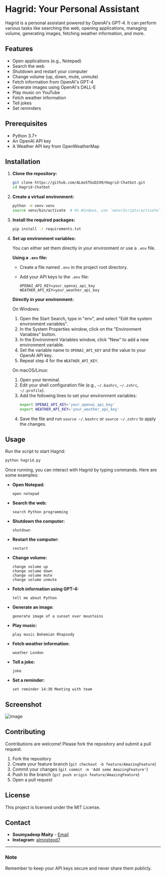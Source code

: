 # Hagrid: Your Personal Assistant

Hagrid is a personal assistant powered by OpenAI's GPT-4. It can perform various tasks like searching the web, opening applications, managing volume, generating images, fetching weather information, and more.

## Features

- Open applications (e.g., Notepad)
- Search the web
- Shutdown and restart your computer
- Change volume (up, down, mute, unmute)
- Fetch information from OpenAI's GPT-4
- Generate images using OpenAI's DALL-E
- Play music on YouTube
- Fetch weather information
- Tell jokes
- Set reminders

## Prerequisites

- Python 3.7+
- An OpenAI API key
- A Weather API key from OpenWeatherMap

## Installation

1. **Clone the repository:**

    ```bash
    git clone https://github.com/ALmoSTGoD249/Hagrid-Chatbot.git
    cd Hagrid-Chatbot
    ```

2. **Create a virtual environment:**

    ```bash
    python -m venv venv
    source venv/bin/activate  # On Windows, use `venv\Scripts\activate`
    ```

3. **Install the required packages:**

    ```bash
    pip install -r requirements.txt
    ```

4. **Set up environment variables:**

    You can either set them directly in your environment or use a `.env` file.

    **Using a `.env` file:**

    - Create a file named `.env` in the project root directory.

    - Add your API keys to the `.env` file:

      ```plaintext
      OPENAI_API_KEY=your_openai_api_key
      WEATHER_API_KEY=your_weather_api_key
      ```

    **Directly in your environment:**

    On Windows:
    1. Open the Start Search, type in "env", and select "Edit the system environment variables".
    2. In the System Properties window, click on the "Environment Variables" button.
    3. In the Environment Variables window, click "New" to add a new environment variable.
    4. Set the variable name to `OPENAI_API_KEY` and the value to your OpenAI API key.
    5. Repeat step 4 for the `WEATHER_API_KEY`.

    On macOS/Linux:
    1. Open your terminal.
    2. Edit your shell configuration file (e.g., `~/.bashrc`, `~/.zshrc`, `~/.profile`).
    3. Add the following lines to set your environment variables:
        ```sh
        export OPENAI_API_KEY='your_openai_api_key'
        export WEATHER_API_KEY='your_weather_api_key'
        ```
    4. Save the file and run `source ~/.bashrc` or `source ~/.zshrc` to apply the changes.

## Usage

Run the script to start Hagrid:

```bash
python hagrid.py
```

Once running, you can interact with Hagrid by typing commands. Here are some examples:

- **Open Notepad:**
  ```plaintext
  open notepad
  ```

- **Search the web:**
  ```plaintext
  search Python programming
  ```

- **Shutdown the computer:**
  ```plaintext
  shutdown
  ```

- **Restart the computer:**
  ```plaintext
  restart
  ```

- **Change volume:**
  ```plaintext
  change volume up
  change volume down
  change volume mute
  change volume unmute
  ```

- **Fetch information using GPT-4:**
  ```plaintext
  tell me about Python
  ```

- **Generate an image:**
  ```plaintext
  generate image of a sunset over mountains
  ```

- **Play music:**
  ```plaintext
  play music Bohemian Rhapsody
  ```

- **Fetch weather information:**
  ```plaintext
  weather London
  ```

- **Tell a joke:**
  ```plaintext
  joke
  ```

- **Set a reminder:**
  ```plaintext
  set reminder 14:30 Meeting with team
  ```

## Screenshot


![image](https://github.com/user-attachments/assets/9e5c9d63-0745-4fa3-b49e-013fe2da42c1)


## Contributing

Contributions are welcome! Please fork the repository and submit a pull request.

1. Fork the repository
2. Create your feature branch (`git checkout -b feature/AmazingFeature`)
3. Commit your changes (`git commit -m 'Add some AmazingFeature'`)
4. Push to the branch (`git push origin feature/AmazingFeature`)
5. Open a pull request

## License

This project is licensed under the MIT License. 

## Contact

- **Soumyadeep Maity** - [Email](mailto:soumadeepmaity2@gmail.com)
- **Instagram**: [almostgod7](https://www.instagram.com/almostgod7/)

---

### Note

Remember to keep your API keys secure and never share them publicly.
